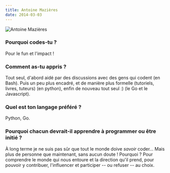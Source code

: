 ```yaml
---
title: Antoine Mazières
date: 2014-03-03
---
```


![Antoine Mazières](https://pbs.twimg.com/profile_images/2049039399/Capture_d__cran_2012-03-21___11.56.30.png)

### Pourquoi codes-tu ?

Pour le fun et l'impact !

### Comment as-tu appris ?

Tout seul, d'abord aidé par des discussions avec des gens qui codent
(en Bash).  Puis un peu plus encadré, et de manière plus formelle
(tutoriels, livres, tuteurs) (en python), enfin de nouveau tout seul
:) (le Go et le Javascript).

### Quel est ton langage préféré ?

Python, Go.

### Pourquoi chacun devrait-il apprendre à programmer ou être initié ?

À long terme je ne suis pas sûr que tout le monde doive *savoir*
coder...  Mais plus de personne que maintenant, sans aucun doute !
Pourquoi ?  Pour comprendre le monde qui nous entoure et la direction
qu'il prend, pour pouvoir y contribuer, l'influencer et participer --
ou refuser -- au choix.

